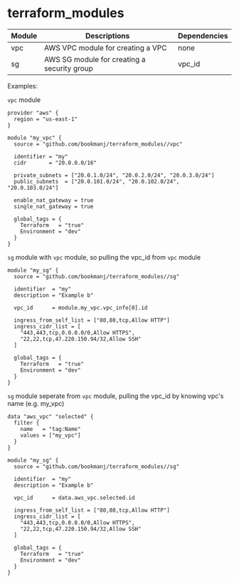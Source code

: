 # terraform_modules
Module | Descriptions | Dependencies
--- | --- | ---
vpc | AWS VPC module for creating a VPC | none
sg  | AWS SG module for creating a security group | vpc_id

Examples: 

`vpc` module
~~~
provider "aws" {
  region = "us-east-1"
}

module "my_vpc" {
  source = "github.com/bookmanj/terraform_modules//vpc"

  identifier = "my"
  cidr       = "20.0.0.0/16"

  private_subnets = ["20.0.1.0/24", "20.0.2.0/24", "20.0.3.0/24"]
  public_subnets  = ["20.0.101.0/24", "20.0.102.0/24", "20.0.103.0/24"]

  enable_nat_gateway = true
  single_nat_gateway = true

  global_tags = {
    Terraform   = "true"
    Environment = "dev"
  }
}
~~~

`sg` module with `vpc` module, so pulling the vpc_id from `vpc` module
~~~
module "my_sg" {
  source = "github.com/bookmanj/terraform_modules//sg"
  
  identifier  = "my"
  description = "Example b"

  vpc_id      = module.my_vpc.vpc_info[0].id

  ingress_from_self_list = ["80,80,tcp,Allow HTTP"]
  ingress_cidr_list = [
    "443,443,tcp,0.0.0.0/0,Allow HTTPS",
    "22,22,tcp,47.220.150.94/32,Allow SSH"
  ]

  global_tags = {
    Terraform   = "true"
    Environment = "dev"
  }
}
~~~

`sg` module seperate from `vpc` module, pulling the vpc_id by knowing vpc's name (e.g. my_vpc)
~~~
data "aws_vpc" "selected" {
  filter {
    name   = "tag:Name"
    values = ["my_vpc"]
  }
}

module "my_sg" {
  source = "github.com/bookmanj/terraform_modules//sg"
  
  identifier  = "my"
  description = "Example b"

  vpc_id      = data.aws_vpc.selected.id

  ingress_from_self_list = ["80,80,tcp,Allow HTTP"]
  ingress_cidr_list = [
    "443,443,tcp,0.0.0.0/0,Allow HTTPS",
    "22,22,tcp,47.220.150.94/32,Allow SSH"
  ]

  global_tags = {
    Terraform   = "true"
    Environment = "dev"
  }
}
~~~
